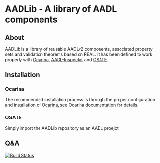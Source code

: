 # AADLib - A library of AADL components

## About

AADLib is a library of reusable AADLv2 components, associated property sets and validation theorems based on REAL. It has been defined to work properly with [Ocarina](https://github.com/OpenAADL/ocarina), [AADL-Inspector](http://www.ellidiss.com/products/aadl-inspector/) and [OSATE](http://osate.org).

## Installation

### Ocarina

The recommended installation process is through the proper configuration and installation of [Ocarina](https://github.com/OpenAADL/ocarina), see Ocarina documentation for details.

### OSATE

Simply import the AADLib repository as an AADL proejct

## Q&A

[![Build Status](https://travis-ci.org/OpenAADL/AADLib.svg?branch=master)](https://travis-ci.org/OpenAADL/AADLib)
